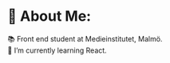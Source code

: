 # 💫 About Me:
📚 Front end student at Medieinstitutet, Malmö.<br>🌱 I’m currently learning React.<br>

<!-- Proudly created with GPRM ( https://gprm.itsvg.in ) -->

